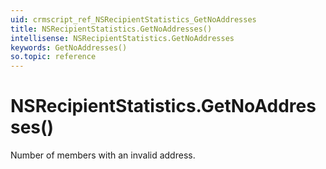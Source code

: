 ```yaml
---
uid: crmscript_ref_NSRecipientStatistics_GetNoAddresses
title: NSRecipientStatistics.GetNoAddresses()
intellisense: NSRecipientStatistics.GetNoAddresses
keywords: GetNoAddresses()
so.topic: reference
---
```


# NSRecipientStatistics.GetNoAddresses()

Number of members with an invalid address.

